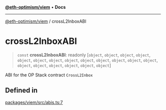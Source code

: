 [**@eth-optimism/viem**](../README.md) • **Docs**

***

[@eth-optimism/viem](../README.md) / crossL2InboxABI

# crossL2InboxABI

> `const` **crossL2InboxABI**: readonly [`object`, `object`, `object`, `object`, `object`, `object`, `object`, `object`, `object`, `object`, `object`, `object`, `object`, `object`, `object`, `object`, `object`, `object`, `object`]

ABI for the OP Stack contract `CrossL2Inbox`

## Defined in

[packages/viem/src/abis.ts:7](https://github.com/ethereum-optimism/ecosystem/blob/2fda6aba11612b1bd271ada62170b607e878a916/packages/viem/src/abis.ts#L7)
